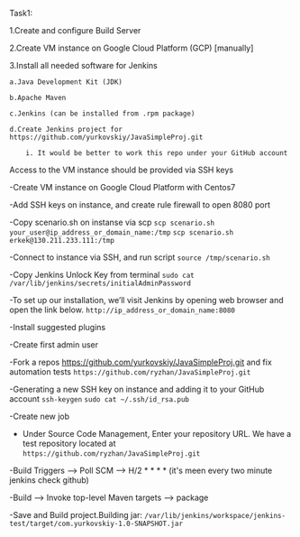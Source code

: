 Task1:

 1.Create and configure Build Server
 
 2.Create VM instance on Google Cloud Platform (GCP) [manually]
 
 3.Install all needed software for Jenkins

    a.Java Development Kit (JDK)
 
    b.Apache Maven

    c.Jenkins (can be installed from .rpm package)

    d.Create Jenkins project for https://github.com/yurkovskiy/JavaSimpleProj.git
       
        i. It would be better to work this repo under your GitHub account

 Access to the VM instance should be provided via SSH keys



-Create VM instance on Google Cloud Platform with Centos7

-Add SSH keys on instance, and create rule firewall to open 8080 port

-Copy scenario.sh on instanse via scp
`scp scenario.sh your_user@ip_address_or_domain_name:/tmp`
`scp scenario.sh erkek@130.211.233.111:/tmp`

-Connect to instance via SSH, and run script
`source /tmp/scenario.sh`

-Copy Jenkins Unlock Key from terminal
`sudo cat /var/lib/jenkins/secrets/initialAdminPassword`

-To set up our installation, we’ll visit Jenkins by opening web browser and open the link below.
`http://ip_address_or_domain_name:8080`

-Install suggested plugins

-Create first admin user

-Fork a repos  https://github.com/yurkovskiy/JavaSimpleProj.git and fix automation tests
`https://github.com/ryzhan/JavaSimpleProj.git`

-Generating a new SSH key on instance and adding it to your GitHub account
`ssh-keygen`
`sudo cat ~/.ssh/id_rsa.pub`

-Create new job

- Under Source Code Management, Enter your repository URL. We have a test repository located at
`https://github.com/ryzhan/JavaSimpleProj.git`

-Build Triggers --> Poll SCM --> H/2 * * * *        (it's meen every two minute jenkins check github)

-Build --> Invoke top-level Maven targets --> package

-Save and Build project.Building jar: 
`/var/lib/jenkins/workspace/jenkins-test/target/com.yurkovskiy-1.0-SNAPSHOT.jar`
